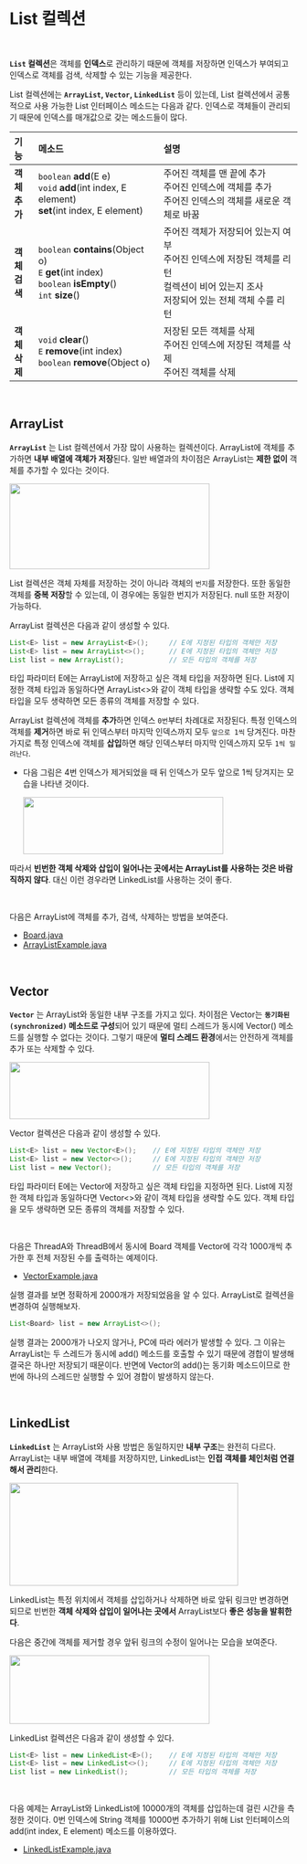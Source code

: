 # List 컬렉션
<br/>

**`List` 컬렉션**은 객체를 **인덱스**로 관리하기 때문에 객체를 저장하면 인덱스가 부여되고 인덱스로 객체를 검색, 삭제할 수 있는 기능을 제공한다.

List 컬렉션에는 **`ArrayList`, `Vector`, `LinkedList`** 등이 있는데, List 컬렉션에서 공통적으로 사용 가능한 List 인터페이스 메소드는 다음과 같다.
인덱스로 객체들이 관리되기 때문에 인덱스를 매개값으로 갖는 메소드들이 많다.

|기능|메소드|설명|
|:---|:---|:---|
|**객체<br/>추가**|`boolean` **add**(E e)<br/>`void` **add**(int index, E element)<br/>**set**(int index, E element)|주어진 객체를 맨 끝에 추가<br/>주어진 인덱스에 객체를 추가<br/>주어진 인덱스의 객체를 새로운 객체로 바꿈|
|**객체<br/>검색**|`boolean` **contains**(Object o)<br/>`E` **get**(int index)<br/>`boolean` **isEmpty**()<br/>`int` **size**()|주어진 객체가 저장되어 있는지 여부<br/>주어진 인덱스에 저장된 객체를 리턴<br/>컬렉션이 비어 있는지 조사<br/>저장되어 있는 전체 객체 수를 리턴|
|**객체<br/>삭제**|`void` **clear**()<br/>`E` **remove**(int index)<br/>`boolean` **remove**(Object o)|저장된 모든 객체를 삭제<br/>주어진 인덱스에 저장된 객체를 삭제<br/>주어진 객체를 삭제|

<br/>

## ArrayList
**`ArrayList`** 는 List 컬렉션에서 가장 많이 사용하는 컬렉션이다. ArrayList에 객체를 추가하면 **내부 배열에 객체가 저장**된다.
일반 배열과의 차이점은 ArrayList는 **제한 없이** 객체를 추가할 수 있다는 것이다.

<img src="https://github.com/silxbro/java/assets/142463332/d86ce39d-e602-403d-985c-48fa2c876fe3" width="350" height="150"/>

List 컬렉션은 객체 자체를 저장하는 것이 아니라 객체의 `번지`를 저장한다. 또한 동일한 객체를 **중복 저장**할 수 있는데, 이 경우에는 동일한 번지가 저장된다. null 또한 저장이 가능하다.

ArrayList 컬렉션은 다음과 같이 생성할 수 있다.
```java
List<E> list = new ArrayList<E>();     // E에 지정된 타입의 객체만 저장
List<E> list = new ArrayList<>();      // E에 지정된 타입의 객체만 저장
List list = new ArrayList();           // 모든 타입의 객체를 저장
```
타입 파라미터 E에는 ArrayList에 저장하고 싶은 객체 타입을 저장하면 된다. List에 지정한 객체 타입과 동일하다면 ArrayList<>와 같이 객체 타입을 생략할 수도 있다.
객체 타입을 모두 생략하면 모든 종류의 객체를 저장할 수 있다.

ArrayList 컬렉션에 객체를 **추가**하면 인덱스 `0번`부터 차례대로 저장된다. 특정 인덱스의 객체를 **제거**하면 바로 뒤 인덱스부터 마지막 인덱스까지 모두 `앞으로 1씩` 당겨진다.
마찬가지로 특정 인덱스에 객체를 **삽입**하면 해당 인덱스부터 마지막 인덱스까지 모두 `1씩 밀려난다`. 
- 다음 그림은 4번 인덱스가 제거되었을 때 뒤 인덱스가 모두 앞으로 1씩 당겨지는 모습을 나타낸 것이다.

  <img src="https://github.com/silxbro/java/assets/142463332/17f1d1f8-cf92-4c3f-b7fd-e93e4db1a2e1" width="350" height="100"/><br/>
  
따라서 **빈번한 객체 삭제와 삽입이 일어나는 곳에서는 ArrayList를 사용하는 것은 바람직하지 않다**. 대신 이런 경우라면 LinkedList를 사용하는 것이 좋다.

<br/>

다음은 ArrayList에 객체를 추가, 검색, 삭제하는 방법을 보여준다.
- [Board.java](https://github.com/silxbro/java/blob/main/src/thisisjava/ch15/sec02/exam01/Board.java)
- [ArrayListExample.java](https://github.com/silxbro/java/blob/main/src/thisisjava/ch15/sec02/exam01/ArrayListExample.java)

<br/>

## Vector
**`Vector`** 는 ArrayList와 동일한 내부 구조를 가지고 있다.
차이점은 Vector는 **`동기화된(synchronized)` 메소드로 구성**되어 있기 때문에 멀티 스레드가 동시에 Vector() 메소드를 실행할 수 없다는 것이다.
그렇기 때문에 **멀티 스레드 환경**에서는 안전하게 객체를 추가 또는 삭제할 수 있다.

<img src="https://github.com/silxbro/java/assets/142463332/d7a9894d-fd84-4837-bf5d-fe9dda2a221e" width="350" height="100"/><br/>

Vector 컬렉션은 다음과 같이 생성할 수 있다.
```java
List<E> list = new Vector<E>();    // E에 지정된 타입의 객체만 저장
List<E> list = new Vector<>();     // E에 지정된 타입의 객체만 저장
List list = new Vector();          // 모든 타입의 객체를 저장
```
타입 파라미터 E에는 Vector에 저장하고 싶은 객체 타입을 지정하면 된다. List에 지정한 객체 타입과 동일하다면 Vector<>와 같이 객체 타입을 생략할 수도 있다.
객체 타입을 모두 생략하면 모든 종류의 객체를 저장할 수 있다.

<br/>

다음은 ThreadA와 ThreadB에서 동시에 Board 객체를 Vector에 각각 1000개씩 추가한 후 전체 저장된 수를 출력하는 예제이다.
- [VectorExample.java](https://github.com/silxbro/java/blob/main/src/thisisjava/ch15/sec02/exam02/VectorExample.java)

실행 결과를 보면 정확하게 2000개가 저장되었음을 알 수 있다. ArrayList로 컬렉션을 변경하여 실행해보자.
```java
List<Board> list = new ArrayList<>();
```
실행 결과는 2000개가 나오지 않거나, PC에 따라 에러가 발생할 수 있다.
그 이유는 ArrayList는 두 스레드가 동시에 add() 메소드를 호출할 수 있기 때문에 경합이 발생해 결국은 하나만 저장되기 때문이다.
반면에 Vector의 add()는 동기화 메소드이므로 한 번에 하나의 스레드만 실행할 수 있어 경합이 발생하지 않는다.

<br/>

## LinkedList
**`LinkedList`** 는 ArrayList와 사용 방법은 동일하지만 **내부 구조**는 완전히 다르다. ArrayList는 내부 배열에 객체를 저장하지만,
LinkedList는 **인접 객체를 체인처럼 연결해서 관리**한다.

<img src="https://github.com/silxbro/java/assets/142463332/88a28c5e-50af-4044-8dc0-ac83f706eaa1" width="400" height="180"/><br/>

LinkedList는 특정 위치에서 객체를 삽입하거나 삭제하면 바로 앞뒤 링크만 변경하면 되므로 빈번한 **객체 삭제와 삽입이 일어나는 곳에서** ArrayList보다 **좋은 성능을 발휘한다**.

다음은 중간에 객체를 제거할 경우 앞뒤 링크의 수정이 일어나는 모습을 보여준다.

<img src="https://github.com/silxbro/java/assets/142463332/d0cc2a2e-3c28-4f21-ab16-c6625bd97ae1" width="350" height="120"/><br/>

LinkedList 컬렉션은 다음과 같이 생성할 수 있다.
```java
List<E> list = new LinkedList<E>();    // E에 지정된 타입의 객체만 저장
List<E> list = new LinkedList<>();     // E에 지정된 타입의 객체만 저장
List list = new LinkedList();          // 모든 타입의 객체를 저장
```

<br/>

다음 예제는 ArrayList와 LinkedList에 10000개의 객체를 삽입하는데 걸린 시간을 측정한 것이다. 0번 인덱스에 String 객체를 10000번 추가하기 위해 List 인터페이스의
add(int index, E element) 메소드를 이용하였다.
- [LinkedListExample.java](https://github.com/silxbro/java/blob/main/src/thisisjava/ch15/sec02/exam03/LinkedListExample.java)

